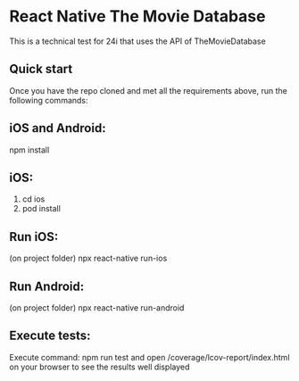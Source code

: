 # React Native The Movie Database

This is a technical test for 24i that uses the API of TheMovieDatabase

## Quick start
Once you have the repo cloned and met all the requirements above, run the following commands:

## iOS and Android:
npm install

## iOS:
1. cd ios
2. pod install

## Run iOS:
(on project folder) npx react-native run-ios

## Run Android:
(on project folder) npx react-native run-android
       

## Execute tests:
Execute command: npm run test and open /coverage/lcov-report/index.html on your browser to see the results well displayed
